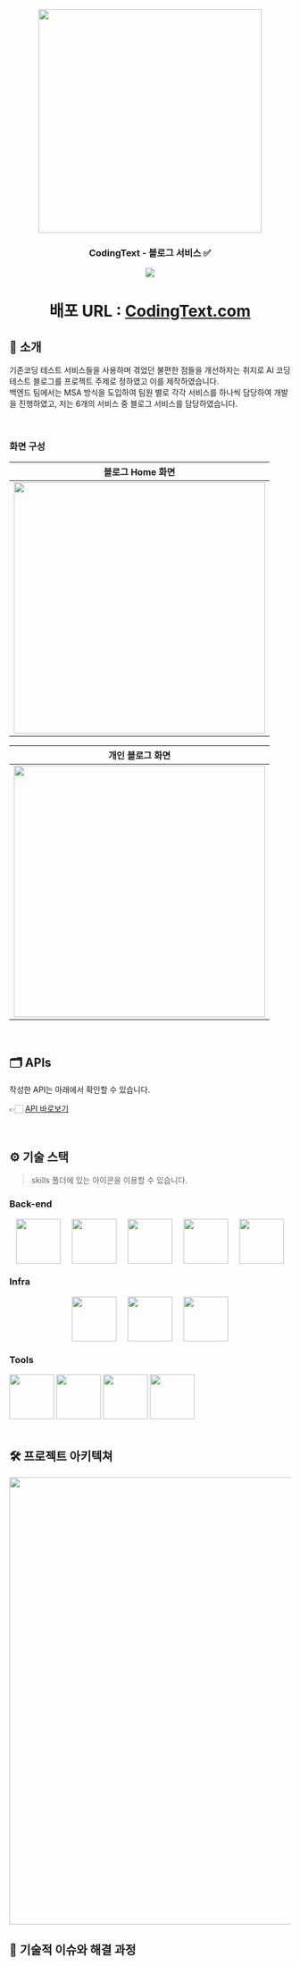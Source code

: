 <div align="center">

<!-- logo -->
<img src="https://github.com/user-attachments/assets/6d45214e-61ca-4d9a-9db2-febda72deb32" width="400"/>

### CodingText - 블로그 서비스 ✅

[<img src="https://img.shields.io/badge/프로젝트 기간-2024.09 ~ 2022.12-green?style=flat&logo=&logoColor=white" />]()

# 배포 URL : [CodingText.com](http://172.16.211.54/)

</div> 

## 📝 소개
기존코딩 테스트 서비스들을 사용하며 겪었던 불편한 점들을 개선하자는 취지로 AI 코딩테스트 블로그를 프로젝트 주제로 정하였고 이를 제작하였습니다.
<br>
백엔드 팀에서는 MSA 방식을 도입하여 팀원 별로 각각 서비스를 하나씩 담당하여 개발을 진행하였고, 저는 6개의 서비스 중 블로그 서비스를 담당하였습니다.

<br />

### 화면 구성
|블로그 Home 화면|
|:---:|
|<img src="https://github.com/user-attachments/assets/05ee1d05-dddb-47ab-aff9-b643348e493f" width="450"/>|

|개인 블로그 화면|
|:---:|
|<img src = "https://github.com/user-attachments/assets/61cceb7a-48ff-4c2a-8ed3-1113813f9d18" width="450"/>|


<br />

## 🗂️ APIs
작성한 API는 아래에서 확인할 수 있습니다.

👉🏻 [API 바로보기](http://172.16.211.57:19091/webjars/swagger-ui/index.html?urls.primaryName=blog-service)


<br />

## ⚙ 기술 스택
> skills 폴더에 있는 아이콘을 이용할 수 있습니다.
### Back-end
<div style="display: flex; flex-wrap: wrap; justify-content: center; align-items: center; gap: 20px;">
    <img src="https://github.com/user-attachments/assets/ac4f3683-3a0c-4f50-a039-da804342aa4b?raw=true" style="width: 80px; height: 80px; object-fit: contain;">
    <img src="https://github.com/yewon-Noh/readme-template/blob/main/skills/Java.png?raw=true" style="width: 80px; height: 80px; object-fit: contain;">
    <img src="https://github.com/yewon-Noh/readme-template/blob/main/skills/SpringBoot.png?raw=true" style="width: 80px; height: 80px; object-fit: contain;">
    <img src="https://github.com/yewon-Noh/readme-template/blob/main/skills/SpringDataJPA.png?raw=true" style="width: 80px; height: 80px; object-fit: contain;">
    <img src="https://github.com/yewon-Noh/readme-template/blob/main/skills/Mysql.png?raw=true" style="width: 80px; height: 80px; object-fit: contain;">
    
</div>

### Infra
<div style="display: flex; flex-wrap: wrap; justify-content: center; align-items: center; gap: 20px;">
    <img src="https://github.com/yewon-Noh/readme-template/blob/main/skills/Docker.png?raw=true" style="width: 80px; height: 80px; object-fit: contain;">
    <img src="https://github.com/yewon-Noh/readme-template/blob/main/skills/Jenkins.png?raw=true" style="width: 80px; height: 80px; object-fit: contain;">
    <img src="https://github.com/user-attachments/assets/957c5ebe-90b4-4962-b159-eb86d233389c" style="width: 80px; height: 80px; object-fit: contain;">
</div>

### Tools
<div>
<img src="https://github.com/yewon-Noh/readme-template/blob/main/skills/Github.png?raw=true" width="80">
<img src="https://github.com/yewon-Noh/readme-template/blob/main/skills/Notion.png?raw=true" width="80">
<img src="https://github.com/yewon-Noh/readme-template/blob/main/skills/Postman.png?raw=true" width="80">
<img src="https://github.com/yewon-Noh/readme-template/blob/main/skills/Swagger.png?raw=true" width="80">
</div>

<br />

## 🛠️ 프로젝트 아키텍쳐
<img src="https://github.com/user-attachments/assets/7aa2a484-ec80-40f0-9415-62f56801c148" width="800">



<br />

## 🤔 기술적 이슈와 해결 과정


<br />
